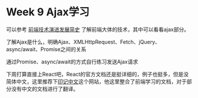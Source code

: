 # Week 9 Ajax学习

可以参考 [前端技术演进发展简史](https://www.jianshu.com/p/76d656ffb9e1) 了解前端大体的技术，其中可以看看ajax部分。

了解Ajax是什么，明确Ajax、XMLHttpRequest、Fetch、jQuery、async/await、Promise之间的关系

通过Promise、async/await的方式自行练习发送Ajax请求

下周打算直接上React吧，React的官方文档还是挺详细的，例子也挺多，但是没简体中文，这里推荐下[印记中文](https://docschina.org/)这个网站，他这里整合了前端学习的文档，对于部分没有中文的文档进行了翻译。

